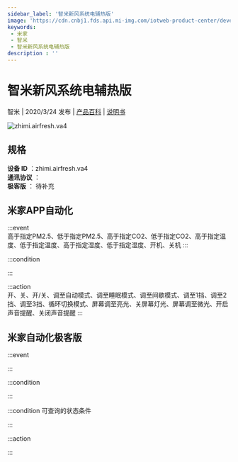 ```yaml
---
sidebar_label: '智米新风系统电辅热版'
image: 'https://cdn.cnbj1.fds.api.mi-img.com/iotweb-product-center/developer_1566281755171dzW21vhZ.png?GalaxyAccessKeyId=AKVGLQWBOVIRQ3XLEW&amp;Expires=9223372036854775807&amp;Signature=yXr5/qAPL7K30I0EpL1lvzEBC2Q='
keywords: 
 - 米家
 - 智米
 - 智米新风系统电辅热版
description : ''
---
```

# 智米新风系统电辅热版

智米 | 2020/3/24 发布 | [产品百科](https://home.mi.com/webapp/content/baike/product/index.html?model=zhimi.airfresh.va4/) | [说明书](https://home.mi.com/views/introduction.html?model=zhimi.airfresh.va4&region=cn)

![zhimi.airfresh.va4](https://cdn.cnbj1.fds.api.mi-img.com/iotweb-product-center/developer_1566281755171dzW21vhZ.png?GalaxyAccessKeyId=AKVGLQWBOVIRQ3XLEW&amp;Expires=9223372036854775807&amp;Signature=yXr5/qAPL7K30I0EpL1lvzEBC2Q=)

## 规格  
> 
**设备 ID** ：zhimi.airfresh.va4  
**通讯协议** ：  
**极客版**  ： 待补充 


## 米家APP自动化  

:::event  
高于指定PM2.5、低于指定PM2.5、高于指定CO2、低于指定CO2、高于指定温度、低于指定温度、高于指定湿度、低于指定湿度、开机、关机
:::

:::condition  

:::

:::action   
开、关、开/关、调至自动模式、调至睡眠模式、调至间歇模式、调至1挡、调至2挡、调至3挡、循环切换模式、屏幕调至亮光、关屏幕灯光、屏幕调至微光、开启声音提醒、关闭声音提醒
:::

## 米家自动化极客版  

:::event  

:::

:::condition  

:::

:::condition 可查询的状态条件  

:::

:::action  

:::

        

